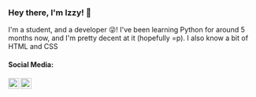 ### Hey there, I'm Izzy! 👋

I'm a student, and a developer 😜! I've been learning Python for around 5 months now, and I'm pretty decent at it (hopefully =p). I also know a bit of HTML and CSS

#### Social Media:

[<img align="left" alt="@wq_one | Twitter" width="22px" src="https://cdn.jsdelivr.net/npm/simple-icons@v3/icons/twitter.svg"/>][twitter]

[<img align="left" alt="one#2914 | Discord" width="22px" src="https://cdn.jsdelivr.net/npm/simple-icons@v3/icons/discord.svg"/>][discord]


[twitter]: https://twitter.com/wq_one
[discord]: https://discord.com
